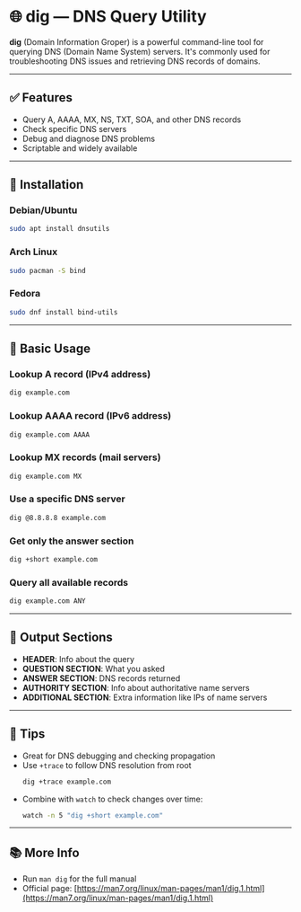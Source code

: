 # 🌐 dig — DNS Query Utility

**dig** (Domain Information Groper) is a powerful command-line tool for querying DNS (Domain Name System) servers. It's commonly used for troubleshooting DNS issues and retrieving DNS records of domains.

---

## ✅ Features

- Query A, AAAA, MX, NS, TXT, SOA, and other DNS records
- Check specific DNS servers
- Debug and diagnose DNS problems
- Scriptable and widely available

---

## 🔧 Installation

### Debian/Ubuntu
```bash
sudo apt install dnsutils
```

### Arch Linux
```bash
sudo pacman -S bind
```

### Fedora
```bash
sudo dnf install bind-utils
```

---

## 🚀 Basic Usage

### Lookup A record (IPv4 address)
```bash
dig example.com
```

### Lookup AAAA record (IPv6 address)
```bash
dig example.com AAAA
```

### Lookup MX records (mail servers)
```bash
dig example.com MX
```

### Use a specific DNS server
```bash
dig @8.8.8.8 example.com
```

### Get only the answer section
```bash
dig +short example.com
```

### Query all available records
```bash
dig example.com ANY
```

---

## 🧾 Output Sections

- **HEADER**: Info about the query
- **QUESTION SECTION**: What you asked
- **ANSWER SECTION**: DNS records returned
- **AUTHORITY SECTION**: Info about authoritative name servers
- **ADDITIONAL SECTION**: Extra information like IPs of name servers

---

## 🧩 Tips

- Great for DNS debugging and checking propagation
- Use `+trace` to follow DNS resolution from root
  ```bash
  dig +trace example.com
  ```
- Combine with `watch` to check changes over time:
  ```bash
  watch -n 5 "dig +short example.com"
  ```

---

## 📚 More Info

- Run `man dig` for the full manual
- Official page: [https://man7.org/linux/man-pages/man1/dig.1.html](https://man7.org/linux/man-pages/man1/dig.1.html)

